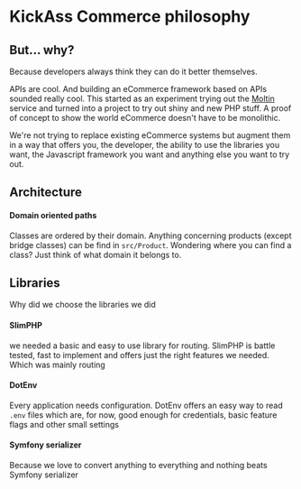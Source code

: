 # KickAss Commerce philosophy

## But... why?
Because developers always think they can do it better themselves.

APIs are cool. And building an eCommerce framework based on APIs sounded really cool.
This started as an experiment trying out the [Moltin](https://www.moltin.com/) service and turned into a project
to try out shiny and new PHP stuff. A proof of concept to show the world eCommerce doesn't have to be monolithic. 

We're not trying to replace existing eCommerce systems but augment them in a way that offers you, the developer, 
the ability to use the libraries you want, the Javascript framework you want and anything else you want to try out.

## Architecture

#### Domain oriented paths
Classes are ordered by their domain. Anything concerning products (except bridge classes) can be find in `src/Product`.
Wondering where you can find a class? Just think of what domain it belongs to.


## Libraries
Why did we choose the libraries we did

#### SlimPHP
we needed a basic and easy to use library for routing. SlimPHP is battle tested, fast to implement and offers just the 
right features we needed. Which was mainly routing

#### DotEnv
Every application needs configuration. DotEnv offers an easy way to read `.env` files which are, for now, good enough
for credentials, basic feature flags and other small settings

#### Symfony serializer
Because we love to convert anything to everything and nothing beats Symfony serializer